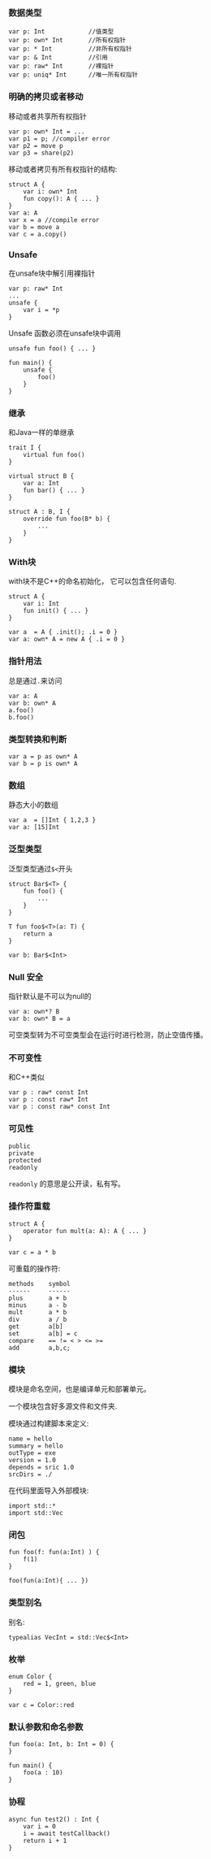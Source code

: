 
### 数据类型

```
var p: Int            //值类型
var p: own* Int       //所有权指针
var p: * Int          //非所有权指针
var p: & Int          //引用
var p: raw* Int       //裸指针
var p: uniq* Int      //唯一所有权指针
```


### 明确的拷贝或者移动

移动或者共享所有权指针
```
var p: own* Int = ...
var p1 = p; //compiler error
var p2 = move p
var p3 = share(p2)
```

移动或者拷贝有所有权指针的结构:
```
struct A {
    var i: own* Int
    fun copy(): A { ... }
}
var a: A
var x = a //compile error
var b = move a
var c = a.copy()
```

### Unsafe
在unsafe块中解引用裸指针

```
var p: raw* Int
...
unsafe {
    var i = *p
}
```

Unsafe 函数必须在unsafe块中调用
```
unsafe fun foo() { ... }

fun main() {
    unsafe {
        foo()
    }
}
```

### 继承

和Java一样的单继承
```
trait I {
    virtual fun foo()
}

virtual struct B {
    var a: Int
    fun bar() { ... }
}

struct A : B, I {
    override fun foo(B* b) {
        ...
    }
}

```

### With块

with块不是C++的命名初始化， 它可以包含任何语句.
```
struct A {
    var i: Int
    fun init() { ... }
}

var a  = A { .init(); .i = 0 }
var a: own* A = new A { .i = 0 }
```


### 指针用法

总是通过`.`来访问
```
var a: A
var b: own* A
a.foo()
b.foo()
```

### 类型转换和判断
```
var a = p as own* A
var b = p is own* A
```

### 数组

静态大小的数组
```
var a  = []Int { 1,2,3 }
var a: [15]Int
```


### 泛型类型
泛型类型通过`$<`开头
```
struct Bar$<T> {
    fun foo() {
        ...
    }
}

T fun foo$<T>(a: T) {
    return a
}

var b: Bar$<Int>
```

### Null 安全

指针默认是不可以为null的
```
var a: own*? B
var b: own* B = a
```
可空类型转为不可空类型会在运行时进行检测，防止空值传播。

### 不可变性

和C++类似
```
var p : raw* const Int
var p : const raw* Int
var p : const raw* const Int
```


### 可见性
```
public
private
protected
readonly
```
`readonly` 的意思是公开读，私有写。

### 操作符重载

```
struct A {
    operator fun mult(a: A): A { ... }
}

var c = a * b
```

可重载的操作符:
```
methods    symbol
------     ------
plus       a + b 
minus      a - b 
mult       a * b 
div        a / b 
get        a[b] 
set        a[b] = c
compare    == != < > <= >=
add        a,b,c;
```

### 模块

模块是命名空间，也是编译单元和部署单元。

一个模块包含好多源文件和文件夹.

模块通过构建脚本来定义:
```
name = hello
summary = hello
outType = exe
version = 1.0
depends = sric 1.0
srcDirs = ./
```

在代码里面导入外部模块:
```
import std::*
import std::Vec
```

### 闭包

```
fun foo(f: fun(a:Int) ) {
    f(1)
}

foo(fun(a:Int){ ... })
```

### 类型别名

别名:
```
typealias VecInt = std::Vec$<Int>
```

### 枚举

```
enum Color {
    red = 1, green, blue
}

var c = Color::red
```

### 默认参数和命名参数

```
fun foo(a: Int, b: Int = 0) {
}

fun main() {
    foo(a : 10)
}
```

### 协程
```
async fun test2() : Int {
    var i = 0
    i = await testCallback()
    return i + 1
}
```